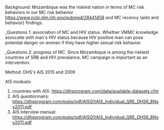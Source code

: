 Background:  Mozambique was the riskiest nation in terms of MC risk behaviors in our MC risk behavior https://www.ncbi.nlm.nih.gov/pubmed/28441458 and MC recency (aids and behavior) findings.

_Questions 1:  association of MC and HIV status.  Whether VMMC knowledge assocaite with man's HIV status because HIV positive man can pose potential danger on women if they have higher sexual risk behavior

_Questions 2:  progress of MC.  Since Mozambique is among the riskiest countries of SRB and HIV prevalance.  MC campaign is important as an intervention.

Method:  DHS's AIS 2015 and 2009

AIS moduals:  
1. countries with AIS: https://dhsprogram.com/data/available-datasets.cfm
2. AIS questionnairs:  https://dhsprogram.com/pubs/pdf/AISQ1/AIS_Individual_QRE_DHS6_8Nov2011.pdf
3. AIS interview manual: https://dhsprogram.com/pubs/pdf/AISQ1/AIS_Individual_QRE_DHS6_8Nov2011.pdf


